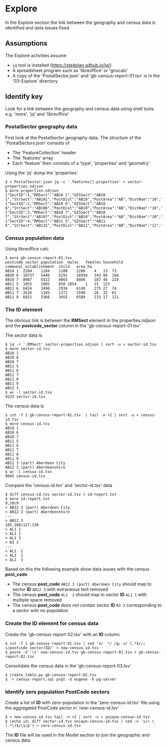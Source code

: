 # Explore  

In the Explore section the link between the geography and census data is identified and data issues fixed  

## Assumptions  

The Explore activities assume

  * `jq` tool is installed (https://stedolan.github.io/jq/)
  * A spreadsheet program such as 'libreoffice' or 'gnucalc'
  * A copy of the 'PostalSector.json' and 'gb-census-report-01.tsv' is in the '03-Explore' directory

## Identify key  

Look for a link between the geography and census data using shell tools e.g. 'more', 'jq' and 'libreoffice'  

### PostalSector geography data  

First look at the PostalSector geography data. The structure of the 'PostalSectors.json' consists of  

  * The 'FeatureCollection' header  
  * The 'features' array  
  * Each 'feature' then consists of a 'type', 'properties' and 'geometry'  

Using the 'jq' dump the 'properties'
```
$ < PostalSector.json jq -c '.features[].properties' > sector-properties.ndjson
$ more properties.ndjson
{"SectID":1,"RMSect":"AB10 1","GISSect":"AB10 1","StrSect":"AB101","PostDist":"AB10","PostArea":"AB","DistNum":"10","SecNum":1,"PCCnt":266,"AnomCnt":0,"RefPC":"AB101TH","x":393574,"y":806073,"Sprawl":"Aberdeen","Locale":null}
{"SectID":2,"RMSect":"AB10 6","GISSect":"AB10 6","StrSect":"AB106","PostDist":"AB10","PostArea":"AB","DistNum":"10","SecNum":6,"PCCnt":243,"AnomCnt":3,"RefPC":"AB106PS","x":392796,"y":805097,"Sprawl":"Aberdeen","Locale":null}
{"SectID":3,"RMSect":"AB10 7","GISSect":"AB10 7","StrSect":"AB107","PostDist":"AB10","PostArea":"AB","DistNum":"10","SecNum":7,"PCCnt":216,"AnomCnt":0,"RefPC":"AB107DS","x":392056,"y":803758,"Sprawl":"Aberdeen","Locale":null}
{"SectID":4,"RMSect":"AB11 5","GISSect":"AB11 5","StrSect":"AB115","PostDist":"AB11","PostArea":"AB","DistNum":"11","SecNum":5,"PCCnt":139,"AnomCnt":1,"RefPC":"AB115PW","x":394641,"y":805995,"Sprawl":"Aberdeen","Locale":null}
```

### Census population data  

Using libreoffice calc

```
$ more gb-census-report-01.tsv 
postcode_sector	population	males	females	household	communal_establishment	child	area_ha
AB10 1	2284	1184	1100	2280	4	13	73
AB10 6	10737	5446	5291	10594	143	88	166
AB10 7	8987	4322	4665	8800	187	46	224
AB11 5	1855	1005	850	1854	1	15	123
AB11 6	6424	3490	2934	6149	275	27	74
AB11 7	2616	1345	1271	2590	26	32	61
AB11 8	6821	3366	3455	6589	232	17	111

```

### The ID element  

  The obvious link is between the **RMSect** element in the properties.ndjson and the **postcode_sector** column in the 'gb-census-report-01.tsv'  

  The sector data is  
```
$ jq -r '.RMSect' sector-properties.ndjson | sort -u > sector-id.tsv
$ more sector-id.tsv
AB10 1
AB10 6
AB10 7
AB11 5
AB11 6
AB11 7
AB11 8
AB11 9
AB12 3
$ wc -l sector-id.tsv
9232 sector-id.tsv
```  
  The census data is  
```
$ cut -f 1 gb-census-report-01.tsv  | tail -n +2 | sort -u > census-id.tsv
$ more census-id.tsv
AB10 1
AB10 6
AB10 7
AB11 5
AB11 6
AB11 7
AB11 8
AB11 9
AB12 3 (part) Aberdeen City
AB12 3 (part) Aberdeenshire
$ wc -l census-id.tsv
9045 census-id.tsv
``` 
   Compare the 'census-id.tsv' and 'sector-id.tsv' data
```
$ diff census-id.tsv sector-id.tsv > id-report.txt
$ more id-report.txt
9,10c9
< AB12 3 (part) Aberdeen City
< AB12 3 (part) Aberdeenshire
---
> AB12 3
105,108c127,130
> AL1 1
> AL1 2
> AL1 3
> B3 3
---
< AL1  1
< AL1  2
< AL1  3
```
  Based on this the following example show data issues with the census **post_code**
  
  * The census **post_code** `AB12 3 (part) Aberdeen City` should map to sector **ID** `AB12 3` with extraneous text removed
  * The census **post_code** `AL1  1` should map to sector **ID** `AL1 1` with multiple space removed  
  * The census **post_code** does not contain sector **ID** `B3 3` corresponding to a sector with no population  

### Create the ID element for census data

Create the 'gb-census-report-02.tsv' with an **ID** column 
```
$ cut -f 1 gb-census-report-01.tsv | sed 's/  */ /g; s/ (.*$//; s/postcode_sector/ID/' > new-census-id.tsv
$ paste -d '\t' new-census-id.tsv gb-census-report-01.tsv > gb-census-report-02.tsv
```
Consolidate the census data in the 'gb-census-report-03.tsv' 
```
$ create_table.py gb-census-report-02.tsv 
$  < census-report.sql psql -U eugene -h pg-server
```

### Identify zero population PostCode sectors  

Create a list of **ID** with zero-population in the 'zero-census-id.tsv' file using the aggregated PostCode sector in 'new-census-id.tsv'  
```
$ < new-census-id.tsv tail -n +2 | sort -u > unique-census-id.tsv
$ (echo id; diff sector-id.tsv unique-census-id.tsv | sed -n 's/< \(.*\)$/\1/p') > zero-census-id.tsv
```

The **ID** file will be used in the Model section to join the geographic and census data
